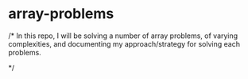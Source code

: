 # array-problems
/* 
In this repo, I will be solving a number of array problems, of varying complexities, and documenting my approach/strategy for solving each problems.


*/
